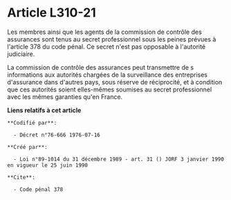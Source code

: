# Article L310-21

Les membres ainsi que les agents de la commission de contrôle des assurances sont tenus au secret professionnel sous les
peines prévues à l'article 378 du code pénal. Ce secret n'est pas opposable à l'autorité judiciaire.

La commission de contrôle des assurances peut transmettre de s informations aux autorités chargées de la surveillance des
entreprises d'assurance dans d'autres pays, sous réserve de réciprocité, et à condition que ces autorités soient elles-mêmes
soumises au secret professionnel avec les mêmes garanties qu'en France.

**Liens relatifs à cet article**

	**Codifié par**:

	  - Décret n°76-666 1976-07-16

	**Créé par**:

	  - Loi n°89-1014 du 31 décembre 1989 - art. 31 () JORF 3 janvier 1990 en vigueur le 25 juin 1990

	**Cite**:

	  - Code pénal 378

